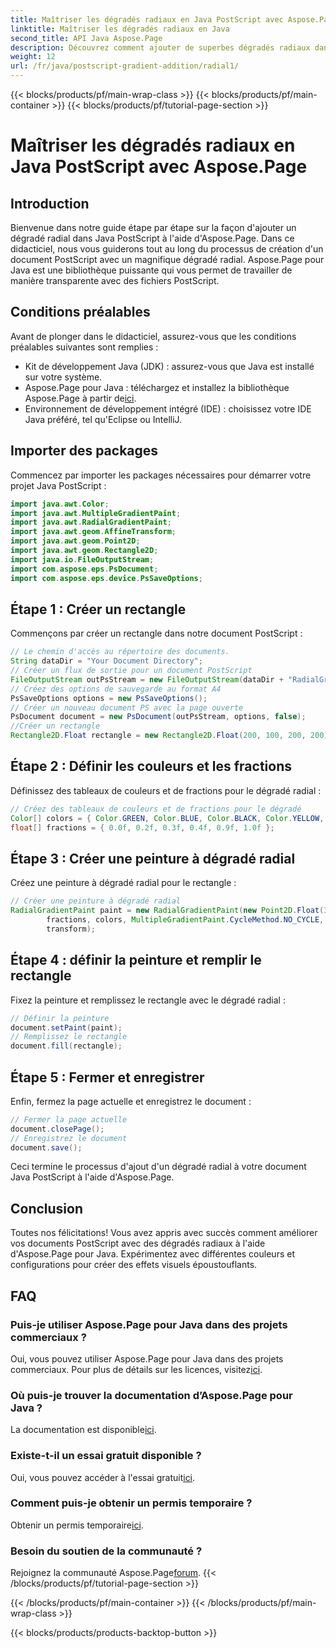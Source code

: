 ```yaml
---
title: Maîtriser les dégradés radiaux en Java PostScript avec Aspose.Page
linktitle: Maîtriser les dégradés radiaux en Java
second_title: API Java Aspose.Page
description: Découvrez comment ajouter de superbes dégradés radiaux dans Java PostScript à l'aide d'Aspose.Page pour Java. Améliorez vos documents PostScript avec ce guide étape par étape.
weight: 12
url: /fr/java/postscript-gradient-addition/radial1/
---
```


{{< blocks/products/pf/main-wrap-class >}}
{{< blocks/products/pf/main-container >}}
{{< blocks/products/pf/tutorial-page-section >}}

# Maîtriser les dégradés radiaux en Java PostScript avec Aspose.Page

## Introduction
Bienvenue dans notre guide étape par étape sur la façon d'ajouter un dégradé radial dans Java PostScript à l'aide d'Aspose.Page. Dans ce didacticiel, nous vous guiderons tout au long du processus de création d'un document PostScript avec un magnifique dégradé radial. Aspose.Page pour Java est une bibliothèque puissante qui vous permet de travailler de manière transparente avec des fichiers PostScript.
## Conditions préalables
Avant de plonger dans le didacticiel, assurez-vous que les conditions préalables suivantes sont remplies :
- Kit de développement Java (JDK) : assurez-vous que Java est installé sur votre système.
-  Aspose.Page pour Java : téléchargez et installez la bibliothèque Aspose.Page à partir de[ici](https://releases.aspose.com/page/java/).
- Environnement de développement intégré (IDE) : choisissez votre IDE Java préféré, tel qu'Eclipse ou IntelliJ.
## Importer des packages
Commencez par importer les packages nécessaires pour démarrer votre projet Java PostScript :
```java
import java.awt.Color;
import java.awt.MultipleGradientPaint;
import java.awt.RadialGradientPaint;
import java.awt.geom.AffineTransform;
import java.awt.geom.Point2D;
import java.awt.geom.Rectangle2D;
import java.io.FileOutputStream;
import com.aspose.eps.PsDocument;
import com.aspose.eps.device.PsSaveOptions;
```
## Étape 1 : Créer un rectangle
Commençons par créer un rectangle dans notre document PostScript :
```java
// Le chemin d'accès au répertoire des documents.
String dataDir = "Your Document Directory";
// Créer un flux de sortie pour un document PostScript
FileOutputStream outPsStream = new FileOutputStream(dataDir + "RadialGradient1_outPS.ps");
// Créez des options de sauvegarde au format A4
PsSaveOptions options = new PsSaveOptions();
// Créer un nouveau document PS avec la page ouverte
PsDocument document = new PsDocument(outPsStream, options, false);
//Créer un rectangle
Rectangle2D.Float rectangle = new Rectangle2D.Float(200, 100, 200, 200);
```
## Étape 2 : Définir les couleurs et les fractions
Définissez des tableaux de couleurs et de fractions pour le dégradé radial :
```java
// Créez des tableaux de couleurs et de fractions pour le dégradé
Color[] colors = { Color.GREEN, Color.BLUE, Color.BLACK, Color.YELLOW, new Color(245, 245, 220), Color.RED };
float[] fractions = { 0.0f, 0.2f, 0.3f, 0.4f, 0.9f, 1.0f };
```
## Étape 3 : Créer une peinture à dégradé radial
Créez une peinture à dégradé radial pour le rectangle :
```java
// Créer une peinture à dégradé radial
RadialGradientPaint paint = new RadialGradientPaint(new Point2D.Float(300, 200), 100, new Point2D.Float(300, 200),
        fractions, colors, MultipleGradientPaint.CycleMethod.NO_CYCLE, MultipleGradientPaint.ColorSpaceType.SRGB,
        transform);
```
## Étape 4 : définir la peinture et remplir le rectangle
Fixez la peinture et remplissez le rectangle avec le dégradé radial :
```java
// Définir la peinture
document.setPaint(paint);
// Remplissez le rectangle
document.fill(rectangle);
```
## Étape 5 : Fermer et enregistrer
Enfin, fermez la page actuelle et enregistrez le document :
```java
// Fermer la page actuelle
document.closePage();
// Enregistrez le document
document.save();
```
Ceci termine le processus d'ajout d'un dégradé radial à votre document Java PostScript à l'aide d'Aspose.Page.
## Conclusion
Toutes nos félicitations! Vous avez appris avec succès comment améliorer vos documents PostScript avec des dégradés radiaux à l'aide d'Aspose.Page pour Java. Expérimentez avec différentes couleurs et configurations pour créer des effets visuels époustouflants.
## FAQ
### Puis-je utiliser Aspose.Page pour Java dans des projets commerciaux ?
 Oui, vous pouvez utiliser Aspose.Page pour Java dans des projets commerciaux. Pour plus de détails sur les licences, visitez[ici](https://purchase.aspose.com/buy).
### Où puis-je trouver la documentation d’Aspose.Page pour Java ?
 La documentation est disponible[ici](https://reference.aspose.com/page/java/).
### Existe-t-il un essai gratuit disponible ?
 Oui, vous pouvez accéder à l'essai gratuit[ici](https://releases.aspose.com/).
### Comment puis-je obtenir un permis temporaire ?
 Obtenir un permis temporaire[ici](https://purchase.aspose.com/temporary-license/).
### Besoin du soutien de la communauté ?
 Rejoignez la communauté Aspose.Page[forum](https://forum.aspose.com/c/page/39).
{{< /blocks/products/pf/tutorial-page-section >}}

{{< /blocks/products/pf/main-container >}}
{{< /blocks/products/pf/main-wrap-class >}}

{{< blocks/products/products-backtop-button >}}
